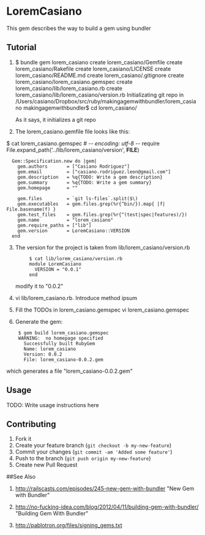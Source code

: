 # LoremCasiano

This gem describes the way to build a gem using bundler

## Tutorial

1. $ bundle gem lorem_casiano
      create  lorem_casiano/Gemfile
      create  lorem_casiano/Rakefile
      create  lorem_casiano/LICENSE
      create  lorem_casiano/README.md
      create  lorem_casiano/.gitignore
      create  lorem_casiano/lorem_casiano.gemspec
      create  lorem_casiano/lib/lorem_casiano.rb
      create  lorem_casiano/lib/lorem_casiano/version.rb
    Initializating git repo in /Users/casiano/Dropbox/src/ruby/makingagemwithbundler/lorem_casiano
    makingagemwithbundler$ cd lorem_casiano/

    As it says, it initializes a git repo

2. The lorem_casiano.gemfile file looks like this:

  $ cat lorem_casiano.gemspec 
      # -*- encoding: utf-8 -*-
      require File.expand_path('../lib/lorem_casiano/version', __FILE__)

      Gem::Specification.new do |gem|
        gem.authors       = ["Casiano Rodriguez"]
        gem.email         = ["casiano.rodriguez.leon@gmail.com"]
        gem.description   = %q{TODO: Write a gem description}
        gem.summary       = %q{TODO: Write a gem summary}
        gem.homepage      = ""

        gem.files         = `git ls-files`.split($\)
        gem.executables   = gem.files.grep(%r{^bin/}).map{ |f| File.basename(f) }
        gem.test_files    = gem.files.grep(%r{^(test|spec|features)/})
        gem.name          = "lorem_casiano"
        gem.require_paths = ["lib"]
        gem.version       = LoremCasiano::VERSION
      end
3. The version for the project is taken from lib/lorem_casiano/version.rb

            $ cat lib/lorem_casiano/version.rb 
            module LoremCasiano
              VERSION = "0.0.1"
            end

   modify it to "0.0.2"

4. vi lib/lorem_casiano.rb. Introduce method ipsum

5. Fill the TODOs in lorem_casiano.gemspec
         vi lorem_casiano.gemspec

6. Generate the gem:

        $ gem build lorem_casiano.gemspec 
        WARNING:  no homepage specified
          Successfully built RubyGem
          Name: lorem_casiano
          Version: 0.0.2
          File: lorem_casiano-0.0.2.gem

which generates a file "lorem_casiano-0.0.2.gem"


## Usage

TODO: Write usage instructions here

## Contributing

1. Fork it
2. Create your feature branch (`git checkout -b my-new-feature`)
3. Commit your changes (`git commit -am 'Added some feature'`)
4. Push to the branch (`git push origin my-new-feature`)
5. Create new Pull Request

##See Also

1. http://railscasts.com/episodes/245-new-gem-with-bundler
   "New Gem with Bundler"

2. http://no-fucking-idea.com/blog/2012/04/11/building-gem-with-bundler/ 
   "Building Gem With Bundler"

3. http://pablotron.org/files/signing_gems.txt

